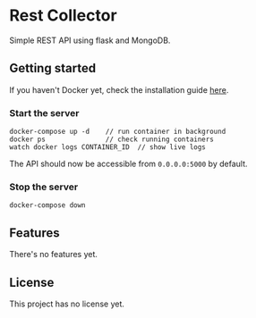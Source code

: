 # Rest Collector

Simple REST API using flask and MongoDB.

## Getting started

If you haven't Docker yet, check the installation guide [here](https://docs.docker.com/engine/install/ubuntu/).

### Start the server
```
docker-compose up -d    // run container in background
docker ps               // check running containers
watch docker logs CONTAINER_ID  // show live logs
```

The API should now be accessible from `0.0.0.0:5000` by default.

### Stop the server
```
docker-compose down
```

## Features
There's no features yet.

## License

This project has no license yet.